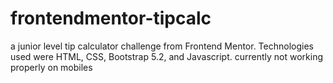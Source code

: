 # frontendmentor-tipcalc
a junior level tip calculator challenge from Frontend Mentor. Technologies used were HTML, CSS, Bootstrap 5.2, and Javascript.
currently not working properly on mobiles
